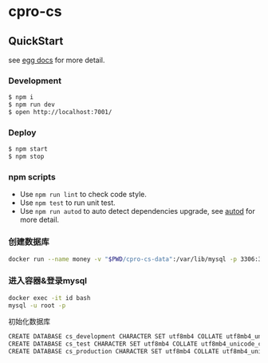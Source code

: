 # cpro-cs



## QuickStart

<!-- add docs here for user -->

see [egg docs][egg] for more detail.

### Development

```bash
$ npm i
$ npm run dev
$ open http://localhost:7001/
```

### Deploy

```bash
$ npm start
$ npm stop
```

### npm scripts

- Use `npm run lint` to check code style.
- Use `npm test` to run unit test.
- Use `npm run autod` to auto detect dependencies upgrade, see [autod](https://www.npmjs.com/package/autod) for more detail.


### 创建数据库
```bash
docker run --name money -v "$PWD/cpro-cs-data":/var/lib/mysql -p 3306:3306 -e MYSQL_ROOT_PASSWORD=kcvo -d mysql:5.7
```

### 进入容器&登录mysql
```bash
docker exec -it id bash
mysql -u root -p
```

初始化数据库
```bash
CREATE DATABASE cs_development CHARACTER SET utf8mb4 COLLATE utf8mb4_unicode_ci;
CREATE DATABASE cs_test CHARACTER SET utf8mb4 COLLATE utf8mb4_unicode_ci;
CREATE DATABASE cs_production CHARACTER SET utf8mb4 COLLATE utf8mb4_unicode_ci;
```

[egg]: https://eggjs.org